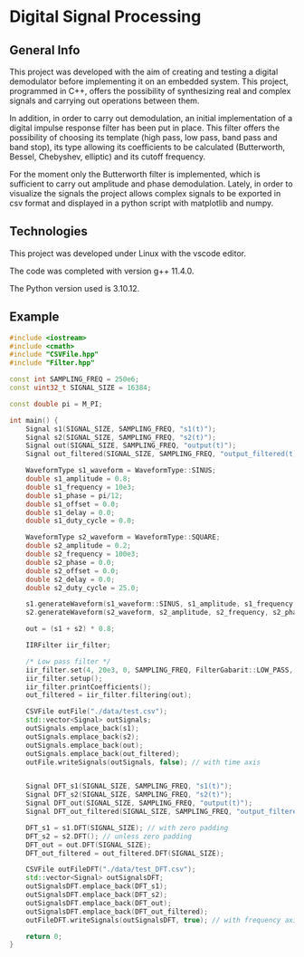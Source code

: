 # Digital Signal Processing

## General Info

This project was developed with the aim of creating and testing a digital demodulator before implementing it on an embedded system.
This project, programmed in C++, offers the possibility of synthesizing real and complex signals and carrying out operations between them.

In addition, in order to carry out demodulation, an initial implementation of a digital impulse response filter has been put in place. This filter offers the possibility of choosing its template (high pass, low pass, band pass and band stop), its type allowing its coefficients to be calculated (Butterworth, Bessel, Chebyshev, elliptic) and its cutoff frequency.

For the moment only the Butterworth filter is implemented, which is sufficient to carry out amplitude and phase demodulation.
Lately, in order to visualize the signals the project allows complex signals to be exported in csv format and displayed in a python script with matplotlib and numpy.

## Technologies

This project was developed under Linux with the vscode editor.

The code was completed with version g++ 11.4.0.

The Python version used is 3.10.12.

## Example

```cpp
#include <iostream>
#include <cmath>
#include "CSVFile.hpp"
#include "Filter.hpp"

const int SAMPLING_FREQ = 250e6;
const uint32_t SIGNAL_SIZE = 16384;

const double pi = M_PI;

int main() {
    Signal s1(SIGNAL_SIZE, SAMPLING_FREQ, "s1(t)");
    Signal s2(SIGNAL_SIZE, SAMPLING_FREQ, "s2(t)");
    Signal out(SIGNAL_SIZE, SAMPLING_FREQ, "output(t)");
    Signal out_filtered(SIGNAL_SIZE, SAMPLING_FREQ, "output_filtered(t)");

    WaveformType s1_waveform = WaveformType::SINUS;
    double s1_amplitude = 0.8;
    double s1_frequency = 10e3;
    double s1_phase = pi/12;
    double s1_offset = 0.0;
    double s1_delay = 0.0;
    double s1_duty_cycle = 0.0;

    WaveformType s2_waveform = WaveformType::SQUARE;
    double s2_amplitude = 0.2;
    double s2_frequency = 100e3;
    double s2_phase = 0.0;
    double s2_offset = 0.0;
    double s2_delay = 0.0;
    double s2_duty_cycle = 25.0;

    s1.generateWaveform(s1_waveform::SINUS, s1_amplitude, s1_frequency, s1_phase, s1_offset, s1_delay, s1_duty_cycle);
    s2.generateWaveform(s2_waveform, s2_amplitude, s2_frequency, s2_phase, s2_offset, s2_delay, s2_duty_cycle);

    out = (s1 + s2) * 0.8;

    IIRFilter iir_filter;

    /* Low pass filter */
    iir_filter.set(4, 20e3, 0, SAMPLING_FREQ, FilterGabarit::LOW_PASS, AnalogFilter::BUTTERWORTH);
    iir_filter.setup();
    iir_filter.printCoefficients();
    out_filtered = iir_filter.filtering(out);

    CSVFile outFile("./data/test.csv");
    std::vector<Signal> outSignals;
    outSignals.emplace_back(s1);
    outSignals.emplace_back(s2);
    outSignals.emplace_back(out);
    outSignals.emplace_back(out_filtered);
    outFile.writeSignals(outSignals, false); // with time axis


    Signal DFT_s1(SIGNAL_SIZE, SAMPLING_FREQ, "s1(t)");
    Signal DFT_s2(SIGNAL_SIZE, SAMPLING_FREQ, "s2(t)");
    Signal DFT_out(SIGNAL_SIZE, SAMPLING_FREQ, "output(t)");
    Signal DFT_out_filtered(SIGNAL_SIZE, SAMPLING_FREQ, "output_filtered(t)");

    DFT_s1 = s1.DFT(SIGNAL_SIZE); // with zero padding
    DFT_s2 = s2.DFT(); // unless zero padding
    DFT_out = out.DFT(SIGNAL_SIZE);
    DFT_out_filtered = out_filtered.DFT(SIGNAL_SIZE);

    CSVFile outFileDFT("./data/test_DFT.csv");
    std::vector<Signal> outSignalsDFT;
    outSignalsDFT.emplace_back(DFT_s1);
    outSignalsDFT.emplace_back(DFT_s2);
    outSignalsDFT.emplace_back(DFT_out);
    outSignalsDFT.emplace_back(DFT_out_filtered);
    outFileDFT.writeSignals(outSignalsDFT, true); // with frequency axis

    return 0;
}
```